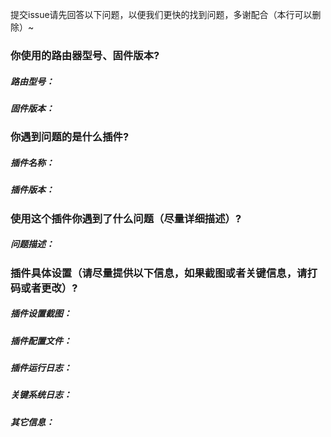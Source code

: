 
提交issue请先回答以下问题，以便我们更快的找到问题，多谢配合（本行可以删除）~

### 你使用的路由器型号、固件版本?
##### 路由型号：
##### 固件版本：

### 你遇到问题的是什么插件?
##### 插件名称：
##### 插件版本：

### 使用这个插件你遇到了什么问题（尽量详细描述）?
##### 问题描述：

### 插件具体设置（请尽量提供以下信息，如果截图或者关键信息，请打码或者更改）?
##### 插件设置截图：
##### 插件配置文件：
##### 插件运行日志：
##### 关键系统日志：
##### 其它信息：


